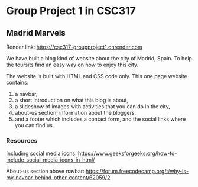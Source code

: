 # Group Project 1 in CSC317 
## Madrid Marvels

Render link: https://csc317-groupproject1.onrender.com

We have built a blog kind of website about the city of Madrid, Spain. To help the toursits find an easy way on how to enjoy this city. 

The website is built with HTML and CSS code only. 
This one page website contains: 
1. a navbar,
2. a short introduction on what this blog is about,
3. a slideshow of images with activities that you can do in the city,
4. about-us section, information about the bloggers,
5. and a footer which includes a contact form, and the social links where you can find us.


### Resources
Including social media icons: https://www.geeksforgeeks.org/how-to-include-social-media-icons-in-html/

About-us section above navbar: https://forum.freecodecamp.org/t/why-is-my-navbar-behind-other-content/62059/2

